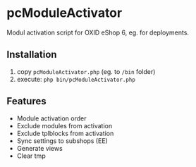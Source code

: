 # pcModuleActivator

Modul activation script for OXID eShop 6, eg. for deployments.

## Installation

1. copy `pcModuleActivator.php` (eg. to `/bin` folder)
2. execute: `php bin/pcModuleActivator.php`

## Features
- Module activation order
- Exclude modules from activation
- Exclude tplblocks from activation
- Sync settings to subshops (EE)
- Generate views
- Clear tmp
